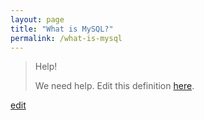 ```yaml
---
layout: page
title: "What is MySQL?"
permalink: /what-is-mysql
---
```


> Help! 
> 
> We need help. Edit this definition <a href="https://github.com/and-digital/tech-definitions/blog/master/definitions/data/mysql.md">here</a>.

<p class="edit-term"><a href="https://github.com/and-digital/tech-definitions/blog/master/definitions/data/mysql.md">edit</a></p>

